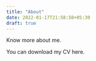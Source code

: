 ```yaml
---
title: "About"
date: 2022-01-17T21:58:58+05:30
draft: true
---
```


Know more about me. 

You can download my CV here.
